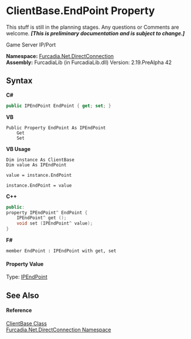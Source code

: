 # ClientBase.EndPoint Property 
This stuff is still in the planning stages. Any questions or Comments are welcome. _**\[This is preliminary documentation and is subject to change.\]**_

Game Server IP/Port

**Namespace:**&nbsp;<a href="N_Furcadia_Net_DirectConnection">Furcadia.Net.DirectConnection</a><br />**Assembly:**&nbsp;FurcadiaLib (in FurcadiaLib.dll) Version: 2.19.PreAlpha 42

## Syntax

**C#**<br />
``` C#
public IPEndPoint EndPoint { get; set; }
```

**VB**<br />
``` VB
Public Property EndPoint As IPEndPoint
	Get
	Set
```

**VB Usage**<br />
``` VB Usage
Dim instance As ClientBase
Dim value As IPEndPoint

value = instance.EndPoint

instance.EndPoint = value
```

**C++**<br />
``` C++
public:
property IPEndPoint^ EndPoint {
	IPEndPoint^ get ();
	void set (IPEndPoint^ value);
}
```

**F#**<br />
``` F#
member EndPoint : IPEndPoint with get, set

```


#### Property Value
Type: <a href="http://msdn2.microsoft.com/en-us/library/fzszfbba" target="_blank">IPEndPoint</a>

## See Also


#### Reference
<a href="T_Furcadia_Net_DirectConnection_ClientBase">ClientBase Class</a><br /><a href="N_Furcadia_Net_DirectConnection">Furcadia.Net.DirectConnection Namespace</a><br />